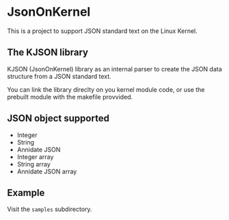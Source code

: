# JsonOnKernel

This is a project to support JSON standard text on the Linux Kernel.

## The KJSON library

KJSON (JsonOnKernel) library as an internal parser to create the JSON data structure from a JSON standard text.

You can link the library direclty on you kernel module code, or use the prebuilt module with the makefile provvided.

## JSON object supported

* Integer
* String
* Annidate JSON
* Integer array
* String array
* Annidate JSON array

## Example

Visit the `samples` subdirectory.
